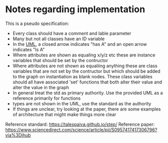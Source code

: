 # Notes regarding implementation
This is a pseudo specification:
- Every class should have a comment and lable parameter
- Many but not all classes have an ID variable
- In the [UML](https://www.lucidchart.com/documents/edit/850a6e19-5757-4882-b6bd-cfff3b791f39/LyF_e3kXkNLC), a closed arrow indicates "has A" and an open arrow indicates "Is A"
- Where attributes are shown as equaling x/y/z etc these are instance variables that should be set by the contructor
- Where attributes are not shown as equaliing anything these are class variables that are not set by the contructor but which should be added to the graph on instantiation as blank nodes.  These class variables should all have associated 'set' functions that both alter their value and alter the value in the graph
- In general treat the std as primary authority.  Use the provided UML as a reference primarily for functions
- types are not shown in the UML, use the standard as the authority
- If things are unclear, try looking at the paper, there are some
     examples of architecture that might make things more clear

Reference standard: https://talespaiva.github.io/step/
Reference paper: https://www.sciencedirect.com/science/article/pii/S0957417417306796?via%3Dihub
